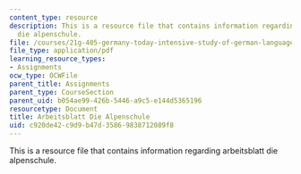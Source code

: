```yaml
---
content_type: resource
description: This is a resource file that contains information regarding arbeitsblatt
  die alpenschule.
file: /courses/21g-405-germany-today-intensive-study-of-german-language-and-culture-january-iap-2011/c920de42c9d9b47d35869838712089f8_MIT21G_405IAP11_abt_alpen.pdf
file_type: application/pdf
learning_resource_types:
- Assignments
ocw_type: OCWFile
parent_title: Assignments
parent_type: CourseSection
parent_uid: b054ae99-426b-5446-a9c5-e144d5365196
resourcetype: Document
title: Arbeitsblatt Die Alpenschule
uid: c920de42-c9d9-b47d-3586-9838712089f8
---
```

This is a resource file that contains information regarding arbeitsblatt die alpenschule.


